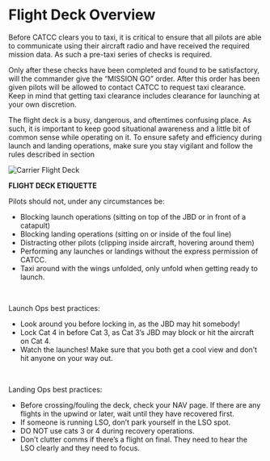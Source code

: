 # Flight Deck Overview

Before CATCC clears you to taxi, it is critical to ensure that all pilots are able to communicate using their aircraft radio and have received the required mission data. As such a pre-taxi series of checks is required.

Only after these checks have been completed and found to be satisfactory, will the commander give the “MISSION GO” order. After this order has been given pilots will be allowed to contact CATCC to request taxi clearance. Keep in mind that getting taxi clearance includes clearance for launching at your own discretion.

The flight deck is a busy, dangerous, and oftentimes confusing place. As such, it is important to keep good situational awareness and a little bit of common sense while operating on it. To ensure safety and efficiency during launch and landing operations, make sure you stay vigilant and follow the rules described in section

![Carrier Flight Deck](/images/carrier-deck.webp)

**FLIGHT DECK ETIQUETTE**

Pilots should not, under any circumstances be:

-   Blocking launch operations (sitting on top of the JBD or in front of a catapult)
-   Blocking landing operations (sitting on or inside of the foul line)
-   Distracting other pilots (clipping inside aircraft, hovering around them)
-   Performing any launches or landings without the express permission of CATCC.
-   Taxi around with the wings unfolded, only unfold when getting ready to launch.

<br>

Launch Ops best practices:

-   Look around you before locking in, as the JBD may hit somebody!
-   Lock Cat 4 in before Cat 3, as Cat 3’s JBD may block or hit the aircraft on Cat 4.
-   Watch the launches! Make sure that you both get a cool view and don’t hit anyone on your way out.

<br>

Landing Ops best practices:

-   Before crossing/fouling the deck, check your NAV page. If there are any flights in the upwind or later, wait until they have recovered first.
-   If someone is running LSO, don’t park yourself in the LSO spot.
-   DO NOT use cats 3 or 4 during recovery operations.
-   Don’t clutter comms if there’s a flight on final. They need to hear the LSO clearly and they need to focus.

<br>
